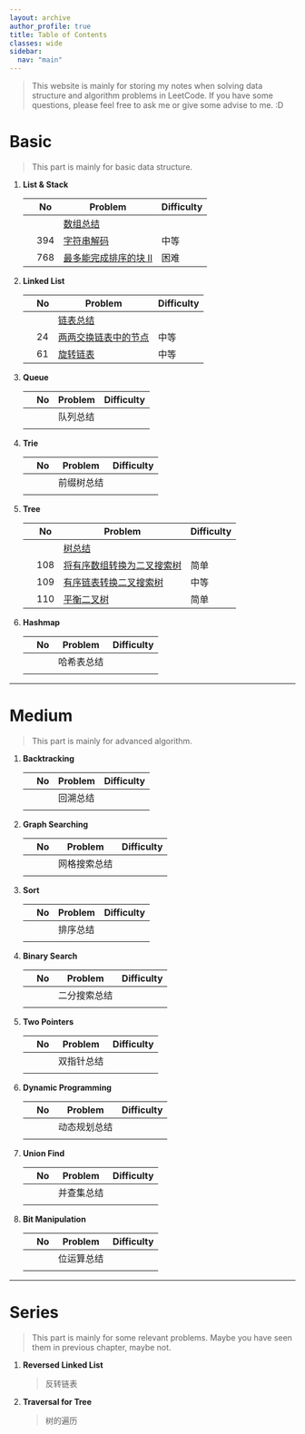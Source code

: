 ```yaml
---
layout: archive
author_profile: true
title: Table of Contents
classes: wide
sidebar:
  nav: "main"
---
```


> This website is mainly for storing my notes when solving data structure and algorithm problems in LeetCode. If you have some questions, please feel free to ask me or give some advise to me. :D

# Basic

> This part is mainly for basic data structure.

1. **List & Stack**

    |     | No  | Problem                                                                   | Difficulty |
    | --- | --- | ------------------------------------------------------------------------- | ---------- |
    |     |     | [数组总结](./_posts/2021-02-03-list-summary.md)                           |            |
    |     | 394 | [字符串解码](./_posts/2021-02-06-decode-string.md)                        | 中等       |
    |     | 768 | [最多能完成排序的块 II](./_posts/2021-02-07-max-chunks-to-make-sorted.md) | 困难       |

2. **Linked List**

    |     | No  | Problem                                                            | Difficulty |
    | --- | --- | ------------------------------------------------------------------ | ---------- |
    |     |     | [链表总结](./_posts/2021-01-31-linked-list-summary.md)             |            |
    |     | 24  | [两两交换链表中的节点](./_posts/2021-02-08-swap-nodes-in-pairs.md) | 中等       |
    |     | 61  | [旋转链表](./_posts/2021-02-07-rotate-list.md)                     | 中等       |

1. **Queue**

    |     | No  | Problem  | Difficulty |
    | --- | --- | -------- | ---------- |
    |     |     | 队列总结 |            |
    |     |     |          |            |

2. **Trie**

    |     | No  | Problem    | Difficulty |
    | --- | --- | ---------- | ---------- |
    |     |     | 前缀树总结 |            |
    |     |     |            |            |

3. **Tree**

    |     | No  | Problem                                                                                         | Difficulty |
    | --- | --- | ----------------------------------------------------------------------------------------------- | ---------- |
    |     |     | [树总结](./_posts/2021-02-04-tree-summary.md)                                                   |            |
    |     | 108 | [将有序数组转换为二叉搜索树](./_posts/2021-02-08-convert-sorted-array-to-binary-search-tree.md) | 简单       |
    |     | 109   |  [有序链表转换二叉搜索树](./_posts/2021-02-09-convert-sorted-list-to-binary-search-tree.md)          |    中等        |
    |     | 110 | [平衡二叉树](./_posts/2021-02-08-balanced-binary-tree.md)                                       | 简单       |

4. **Hashmap**

    |     | No  | Problem    | Difficulty |
    | --- | --- | ---------- | ---------- |
    |     |     | 哈希表总结 |            |
    |     |     |            |            |


----
# Medium

> This part is mainly for advanced algorithm.

1. **Backtracking**

    |     | No  | Problem  | Difficulty |
    | --- | --- | -------- | ---------- |
    |     |     | 回溯总结 |            |
    |     |     |          |            |

2. **Graph Searching**

    |     | No  | Problem      | Difficulty |
    | --- | --- | ------------ | ---------- |
    |     |     | 网格搜索总结 |            |
    |     |     |              |            |

3. **Sort**

    |     | No  | Problem  | Difficulty |
    | --- | --- | -------- | ---------- |
    |     |     | 排序总结 |            |
    |     |     |          |            |

4. **Binary Search**

    |     | No  | Problem      | Difficulty |
    | --- | --- | ------------ | ---------- |
    |     |     | 二分搜索总结 |            |
    |     |     |              |            |

5. **Two Pointers**

    |     | No  | Problem    | Difficulty |
    | --- | --- | ---------- | ---------- |
    |     |     | 双指针总结 |            |
    |     |     |            |            |

6. **Dynamic Programming**

    |     | No  | Problem      | Difficulty |
    | --- | --- | ------------ | ---------- |
    |     |     | 动态规划总结 |            |
    |     |     |              |            |

7. **Union Find**

    |     | No  | Problem    | Difficulty |
    | --- | --- | ---------- | ---------- |
    |     |     | 并查集总结 |            |
    |     |     |            |            |

8. **Bit Manipulation**

    |     | No  | Problem    | Difficulty |
    | --- | --- | ---------- | ---------- |
    |     |     | 位运算总结 |            |
    |     |     |            |            |

----
# Series

> This part is mainly for some relevant problems. Maybe you have seen them in previous chapter, maybe not.

1. **Reversed Linked List**

    > 反转链表

2. **Traversal for Tree**

    > 树的遍历
